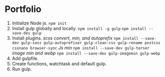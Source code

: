 # Portfolio

1. Initialize Node js.
   `npm init`
2. Install gulp globally and locally.
   `npm install -g gulp`
   `npm install --save-dev gulp`
3. Install plugins.
   _scss convert, min, and autoprefix_
   `npm install --save-dev gulp-sass gulp-autoprefixer gulp-clean-css gulp-rename postcss cssnano browser-sync`
   _Js min_
   `npm install --save-dev gulp-terser`
   _image min and webp_
   `npm install --save-dev gulp-imagemin gulp-webp`
4. Add gulpfile.
5. Create functions, watchtask and default gulp.
6. Run gulp.

